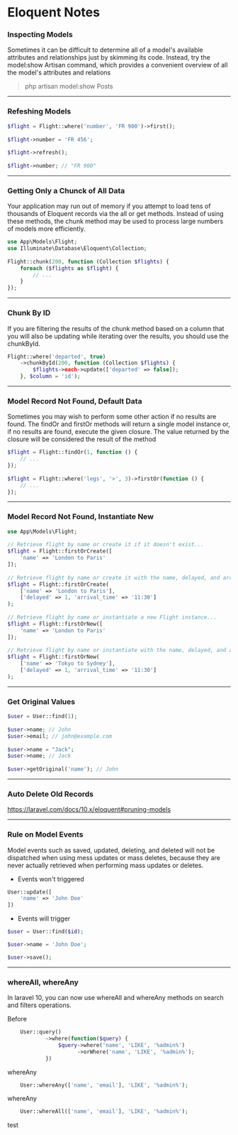 # Eloquent Notes

### Inspecting Models

Sometimes it can be difficult to determine all of a model's available attributes and relationships just by skimming its code. Instead, try the model:show Artisan command, which provides a convenient overview of all the model's attributes and relations

> php artisan model:show Posts
---

### Refeshing Models

```php
$flight = Flight::where('number', 'FR 900')->first();
 
$flight->number = 'FR 456';
 
$flight->refresh();
 
$flight->number; // "FR 900"
```

---

### Getting Only a Chunck of All Data

Your application may run out of memory if you attempt to load tens of thousands of Eloquent records via the all or get methods. Instead of using these methods, the chunk method may be used to process large numbers of models more efficiently.

```php
use App\Models\Flight;
use Illuminate\Database\Eloquent\Collection;
 
Flight::chunk(200, function (Collection $flights) {
    foreach ($flights as $flight) {
        // ...
    }
});
```

---

### Chunk By ID

If you are filtering the results of the chunk method based on a column that you will also be updating while iterating over the results, you should use the chunkById.

```php
Flight::where('departed', true)
    ->chunkById(200, function (Collection $flights) {
        $flights->each->update(['departed' => false]);
    }, $column = 'id');
```

---

### Model Record Not Found, Default Data

Sometimes you may wish to perform some other action if no results are found. The findOr and firstOr methods will return a single model instance or, if no results are found, execute the given closure. The value returned by the closure will be considered the result of the method

```php
$flight = Flight::findOr(1, function () {
    // ...
});
 
$flight = Flight::where('legs', '>', 3)->firstOr(function () {
    // ...
});
```

---

### Model Record Not Found, Instantiate New

```php
use App\Models\Flight;
 
// Retrieve flight by name or create it if it doesn't exist...
$flight = Flight::firstOrCreate([
    'name' => 'London to Paris'
]);
 
// Retrieve flight by name or create it with the name, delayed, and arrival_time attributes...
$flight = Flight::firstOrCreate(
    ['name' => 'London to Paris'],
    ['delayed' => 1, 'arrival_time' => '11:30']
);
 
// Retrieve flight by name or instantiate a new Flight instance...
$flight = Flight::firstOrNew([
    'name' => 'London to Paris'
]);
 
// Retrieve flight by name or instantiate with the name, delayed, and arrival_time attributes...
$flight = Flight::firstOrNew(
    ['name' => 'Tokyo to Sydney'],
    ['delayed' => 1, 'arrival_time' => '11:30']
);
```

---

### Get Original Values

```php
$user = User::find(1);
 
$user->name; // John
$user->email; // john@example.com
 
$user->name = "Jack";
$user->name; // Jack
 
$user->getOriginal('name'); // John
```

---

### Auto Delete Old Records

<https://laravel.com/docs/10.x/eloquent#pruning-models>

---

### Rule on Model Events

Model events such as saved, updated, deleting, and deleted will not be dispatched when using mess updates or mass deletes, because they are never actually retrieved when performing mass updates or deletes.

* Events won't triggered

```php
User::update([
    'name' => 'John Doe'
])
```

* Events will trigger

```php
$user = User::find($id);

$user->name = 'John Doe';

$user->save();
```

---

### whereAll, whereAny

In laravel 10, you can now use whereAll and whereAny methods on search and filters operations.

Before

```php
    User::query()
            ->where(function($query) {
                $query->where('name', 'LIKE', '%admin%')
                      ->orWhere('name', 'LIKE', '%admin%');
            })
```

whereAny

```php
    User::whereAny(['name', 'email'], 'LIKE', '%admin%');
```

whereAny

```php
    User::whereAll(['name', 'email'], 'LIKE', '%admin%');
```

test
